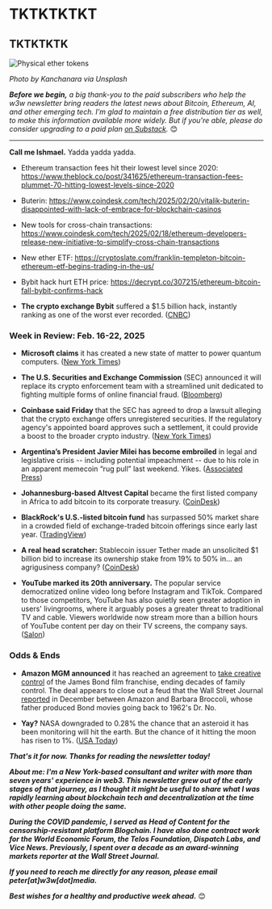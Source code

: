 # TKTKTKTKT
## TKTKTKTK

![Physical ether tokens](https://w3w.news/img/kanchanara-unsplash-1920.jpg)

<!-- Link to original photo in the Wikimedia database, including metadata: https://commons.wikimedia.org/wiki/File:Javier_Milei_VIVA_24_(3).jpg -->

*Photo by Kanchanara via Unsplash*

*<strong>Before we begin,</strong> a big thank-you to the paid subscribers who help the w3w newsletter bring readers the latest news about Bitcoin, Ethereum, AI, and other emerging tech. I'm glad to maintain a free distribution tier as well, to make this information available more widely. But if you're able, please do consider upgrading to a paid plan [on Substack](https://w3wnews.substack.com/subscribe).* 😊

<hr>

**Call me Ishmael.** Yadda yadda yadda.

<!-- 150-word riff on Ethereum's woes vs Solana. -->

- Ethereum transaction fees hit their lowest level since 2020: https://www.theblock.co/post/341625/ethereum-transaction-fees-plummet-70-hitting-lowest-levels-since-2020

- Buterin: https://www.coindesk.com/tech/2025/02/20/vitalik-buterin-disappointed-with-lack-of-embrace-for-blockchain-casinos

- New tools for cross-chain transactions: https://www.coindesk.com/tech/2025/02/18/ethereum-developers-release-new-initiative-to-simplify-cross-chain-transactions

- New ether ETF: https://cryptoslate.com/franklin-templeton-bitcoin-ethereum-etf-begins-trading-in-the-us/

- Bybit hack hurt ETH price: https://decrypt.co/307215/ethereum-bitcoin-fall-bybit-confirms-hack

- **The crypto exchange Bybit** suffered a $1.5 billion hack, instantly ranking as one of the worst ever recorded. ([CNBC](https://www.cnbc.com/2025/02/21/hackers-steal-1point5-billion-from-exchange-bybit-biggest-crypto-heist.html))

### Week in Review: Feb. 16-22, 2025

- **Microsoft claims** it has created a new state of matter to power quantum computers. ([New York Times](https://news.google.com/read/CBMinAFBVV95cUxOaGt0SnZsV0hkaGo2blNYcVRJZVlTbXdpLTA2NUIzd3ltN0hGbGlPa3pLX1ozY0xPNmJSVHVrR09rM1NKYkhVU3R3UzlJbE1HUU9Gdi1IRUhqV0w0Nm1EYm9Ob3Ywd3UtY0MwNWpMUjYxdFFLeHRfQVd6dkJ6X2xmZlVVNGM0LTFUdnJ5X3hkenQzRTE2UzQtZFNQTDM?hl=en-US&gl=US&ceid=US%3Aen))

- **The U.S. Securities and Exchange Commission** (SEC) announced it will replace its crypto enforcement team with a streamlined unit dedicated to fighting multiple forms of online financial fraud. ([Bloomberg](https://finance.yahoo.com/news/sec-replaces-crypto-enforcement-team-153331919.html))

- **Coinbase said Friday** that the SEC has agreed to drop a lawsuit alleging that the crypto exchange offers unregistered securities. If the regulatory agency's appointed board approves such a settlement, it could provide a boost to the broader crypto industry. ([New York Times](https://news.google.com/read/CBMie0FVX3lxTE1PNEpHMTRSZE5XRFlFOFA1bElpLVJMdzB4aFJoSmlFSnBzZ0VPUmdIZDdNQ3ZUSmFKQVR0bFc0aVpZeXJvZGJRRVNLdDRXZC14RWstelFubkt5SnFSWVBiRkloTUdQeWlmUV9Tc3IxVmpfMFFZbHFWMk45MA?hl=en-US&gl=US&ceid=US%3Aen))

- **Argentina’s President Javier Milei has become embroiled** in legal and legislative crisis -- including potential impeachment -- due to his role in an apparent memecoin “rug pull” last weekend. Yikes. ([Associated Press](https://apnews.com/article/argentina-milei-cryptocurrency-fraud-charges-3f572a5f294d7c25437a08151798b917))

- **Johannesburg-based Altvest Capital** became the first listed company in Africa to add bitcoin to its corporate treasury. ([CoinDesk](https://www.coindesk.com/business/2025/02/21/bitcoin-treasury-bandwagon-reaches-africa-as-altvest-jumps-on-board))

- **BlackRock's U.S.-listed bitcoin fund** has surpassed 50% market share in a crowded field of exchange-traded bitcoin offerings since early last year. ([TradingView](https://www.tradingview.com/news/cointelegraph:e9b811344094b:0-blackrock-bitcoin-etf-surpasses-50-market-share-despite-3-day-sell-off/))

- **A real head scratcher:** Stablecoin issuer Tether made an unsolicited $1 billion bid to increase its ownership stake from 19% to 50% in... an agrigusiness company? ([CoinDesk](https://www.coindesk.com/business/2025/02/18/tether-makes-unsolicited-offer-for-buying-majority-stake-in-agrodeco))

- **YouTube marked its 20th anniversary.** The popular service democratized online video long before Instagram and TikTok. Compared to those competitors, YouTube has also quietly seen greater adoption in users' livingrooms, where it arguably poses a greater threat to traditional TV and cable. Viewers worldwide now stream more than a billion hours of YouTube content per day on their TV screens, the company says. ([Salon](https://www.salon.com/2025/02/18/youtube-at-20-the-video-platform-transformed-screen-entertainment-now-it-could-change-a-lot-more/))

<!--

- WSJ's Weil on Coinbase's balance sheet: https://www.wsj.com/finance/currencies/coinbase-crypto-ownership-accounting-7c97b26a?st=oZ3Uue&reflink=desktopwebshare_permalink

- Fortune reports Musk is raising a new funding round for Twitter at a $44 billion valuation -- the same price he paid for it. That's a farcial valuation.

- Czech central banker likes bitcoin: https://www.coindesk.com/markets/2025/02/19/bitcoin-not-to-be-lumped-together-with-crypto-czech-central-bank-chief-michl

- Catizen's success could help web3 gaming in general: https://www.coindesk.com/sponsored-content/has-success-finally-found-web3-gaming-catizen-s-growth-and-financial-results-offer-a-clear-affirmation

- Senate Banking hearing on crypto regulation next week: https://www.coindesk.com/policy/2025/02/21/u-s-senate-banking-committee-sets-hearing-on-crypto-legislation-next-week

- Chainalysis data on U.S.-sanctioned countries using crypto: https://www.coindesk.com/policy/2025/02/19/u-s-sanctioned-countries-such-as-iran-leaning-heavily-into-crypto-chainalysis

- Palantir stock hit, possible weak outlook: https://www.cnbc.com/2025/02/19/palantir-shares-pentagon-cuts-trump.html

- 4-part coindesk series on bitcoin in El Salvador. https://www.coindesk.com/coindesk-news/2025/02/14/el-salvador-dispatch-how-bitcoin-taught-a-nation-to-dream

- https://www.washingtonpost.com/opinions/2025/02/10/ev-chargers-government-infrastructure/

- Korea is building a new AI data center with self-hosted power generation. https://www.wsj.com/tech/ai/ai-data-center-with-up-to-3-gigawatts-of-power-is-envisioned-for-south-korea-5141bd77

- Mexico is threatening to sue over Google Maps' decision to re-label the body of water on its northeastern coast as the "Gulf of America." (<!-- Link TK

- Update on Lee Enterprises cyberattack: https://news.google.com/read/CBMilwFBVV95cUxNdHRJRmRZU0EtcFB0MWNqTElXeVdrYTRkN3JyVXZVTlhoNTBvZmZHWFF1RGVNS3J0eWJEczRlM2E1WkZ6RmlLVzRMSU1aU2NYYUFkaTRRdGpHbS1kdTA0Ym51UGpvVlk4VDkxZWtnd01ZZkNRWG1EYmM0VGJtVGRoZnRfZ0dUNFVETFN2RC0zUnJ3TDVMaVFr?hl=en-US&gl=US&ceid=US%3Aen

- ICYMI BuzzFeed has a new transformation plan: https://slate.com/technology/2025/02/buzzfeed-social-media-network-island-ai-jonah-peretti.html
https://apnews.com/article/argentina-milei-cryptocurrency-fraud-charges-3f572a5f294d7c25437a08151798b917

- https://unpromptedthoughts.substack.com/p/yes-we-really-do-need-another-ai | Shout out Barry's new Substack + add to your Substack recommendations for new subscribers.

-->

### Odds & Ends

- **Amazon MGM announced** it has reached an agreement to [take creative control](https://www.yahoo.com/entertainment/amazon-mgm-takes-creative-reins-144531572.html) of the James Bond film franchise, ending decades of family control. The deal appears to close out a feud that the Wall Street Journal [reported](https://www.wsj.com/business/media/james-bond-movies-amazon-barbara-broccoli-0b04f0db?st=jth3B4&reflink=desktopwebshare_permalink) in December between Amazon and Barbara Broccoli, whose father produced Bond movies going back to 1962's Dr. No.

- **Yay?** NASA downgraded to 0.28% the chance that an asteroid it has been monitoring will hit the earth. But the chance of it hitting the moon has risen to 1%. ([USA Today](https://www.usatoday.com/story/news/nation/2025/02/21/nasa-odds-2024-yr4-asteroid-city-killer/79333551007/))

_**That's it for now. Thanks for reading the newsletter today!**_

_**About me: I'm a New York-based consultant and writer with more than seven years' experience in web3. This newsletter grew out of the early stages of that journey, as I thought it might be useful to share what I was rapidly learning about blockchain tech and decentralization at the time with other people doing the same.**_

 _**During the COVID pandemic, I served as Head of Content for the censorship-resistant platform Blogchain. I have also done contract work for the World Economic Forum, the Telos Foundation, Dispatch Labs, and Vice News. Previously, I spent over a decade as an award-winning markets reporter at the Wall Street Journal.**_

 _**If you need to reach me directly for any reason, please email peter[at]w3w[dot]media.**_

 _**Best wishes for a healthy and productive week ahead.**_ 😊
